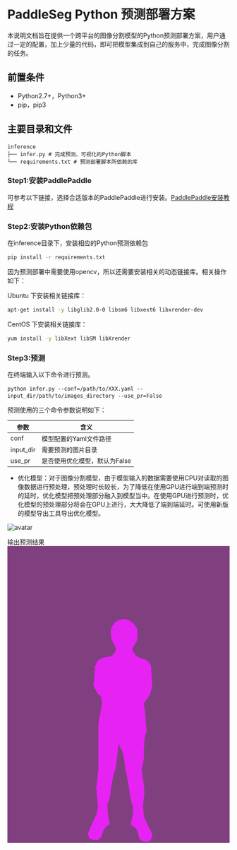 # PaddleSeg Python 预测部署方案

本说明文档旨在提供一个跨平台的图像分割模型的Python预测部署方案，用户通过一定的配置，加上少量的代码，即可把模型集成到自己的服务中，完成图像分割的任务。

## 前置条件

* Python2.7+，Python3+
* pip，pip3

## 主要目录和文件

```
inference
├── infer.py # 完成预测、可视化的Python脚本
└── requirements.txt # 预测部署脚本所依赖的库
```

### Step1:安装PaddlePaddle

可参考以下链接，选择合适版本的PaddlePaddle进行安装。[PaddlePaddle安装教程](https://www.paddlepaddle.org.cn/install/doc/)

### Step2:安装Python依赖包

在inference目录下，安装相应的Python预测依赖包
```bash
pip install -r requirements.txt
```
因为预测部署中需要使用opencv，所以还需要安装相关的动态链接库。相关操作如下：

Ubuntu 下安装相关链接库：
```bash
apt-get install -y libglib2.0-0 libsm6 libxext6 libxrender-dev
```

CentOS 下安装相关链接库：
```bash
yum install -y libXext libSM libXrender
```
### Step3:预测

在终端输入以下命令进行预测。
```
python infer.py --conf=/path/to/XXX.yaml --input_dir/path/to/images_directory --use_pr=False
```

预测使用的三个命令参数说明如下：

| 参数 | 含义 |
|-------|----------|
| conf | 模型配置的Yaml文件路径 |
| input_dir | 需要预测的图片目录 |
| use_pr | 是否使用优化模型，默认为False|

* 优化模型：对于图像分割模型，由于模型输入的数据需要使用CPU对读取的图像数据进行预处理，预处理时长较长，为了降低在使用GPU进行端到端预测时的延时，优化模型把预处理部分融入到模型当中。在使用GPU进行预测时，优化模型的预处理部分将会在GPU上进行，大大降低了端到端延时。可使用新版的模型导出工具导出优化模型。

![avatar](images/humanseg/demo2.jpeg)

输出预测结果   
![avatar](images/humanseg/demo2.jpeg_result.png)